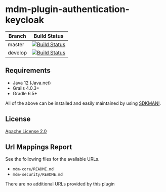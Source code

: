 # mdm-plugin-authentication-keycloak

| Branch | Build Status |
| ------ | ------------ |
| master | [![Build Status](https://jenkins.cs.ox.ac.uk/buildStatus/icon?job=Mauro+Data+Mapper+Plugins%2Fmdm-plugin-authentication-keycloak%2Fmaster)](https://jenkins.cs.ox.ac.uk/blue/organizations/jenkins/Mauro%20Data%20Mapper%20Plugins%2Fmdm-plugin-authentication-keycloak/branches) |
| develop | [![Build Status](https://jenkins.cs.ox.ac.uk/buildStatus/icon?job=Mauro+Data+Mapper+Plugins%2Fmdm-plugin-authentication-keycloak%2Fdevelop)](https://jenkins.cs.ox.ac.uk/blue/organizations/jenkins/Mauro%20Data%20Mapper%20Plugins%2Fmdm-plugin-authentication-keycloak/branches) |

## Requirements

* Java 12 (Java.net)
* Grails 4.0.3+
* Gradle 6.5+

All of the above can be installed and easily maintained by using [SDKMAN!](https://sdkman.io/install).

## License

[Apache License 2.0](LICENSE)

## Url Mappings Report

See the following files for the available URLs.

* `mdm-core/README.md`
* `mdm-security/README.md`

There are no additional URLs provided by this plugin
